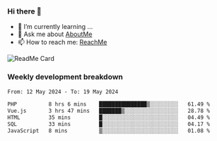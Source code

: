 ### Hi there 👋

- 🌱 I’m currently learning ...
- 💬 Ask me about [AboutMe](https://www.itzcy.com/about)
- 📫 How to reach me: [ReachMe](https://www.itzcy.com/about)

![ReadMe Card](https://github-readme-stats-ten-gilt.vercel.app/api?username=SuperChenYun&show_icons=true&title_color=fff&icon_color=79ff97&text_color=9f9f9f&bg_color=151515&hide_border=true)

### Weekly development breakdown
<!--START_SECTION:waka-->

```txt
From: 12 May 2024 - To: 19 May 2024

PHP          8 hrs 6 mins    ███████████████▒░░░░░░░░░   61.49 %
Vue.js       3 hrs 47 mins   ███████▒░░░░░░░░░░░░░░░░░   28.78 %
HTML         35 mins         █░░░░░░░░░░░░░░░░░░░░░░░░   04.49 %
SQL          33 mins         █░░░░░░░░░░░░░░░░░░░░░░░░   04.17 %
JavaScript   8 mins          ▒░░░░░░░░░░░░░░░░░░░░░░░░   01.08 %
```

<!--END_SECTION:waka-->
